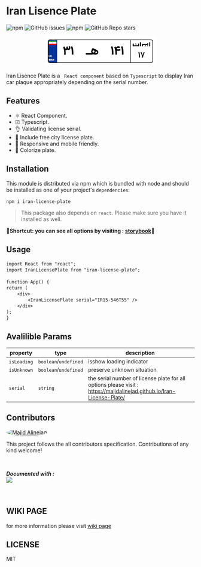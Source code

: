 # Iran Lisence Plate

![npm](https://img.shields.io/npm/dt/iran-license-plate)
![GitHub issues](https://img.shields.io/github/issues/MajidAlinejad/Iran-License-Plate)
![npm](https://img.shields.io/npm/v/iran-license-plate)
![GitHub Repo stars](https://img.shields.io/github/stars/MajidAlinejad/Iran-License-Plate?style=social)

<div align="center">
<img src="https://raw.githubusercontent.com/MajidAlinejad/Iran-License-Plate/main/public/Screenshot.png" alt="Iran License Plate" title="Iran License Plate" width="300">
</div>

Iran Lisence Plate is a ` React component` based on `Typescript` to display Iran car plaque appropriately depending on the serial number.

## Features

- ⚛ React Component.
- ☑ Typescript.
- 👌 Validating license serial.
- 🎈 Include free city license plate.
- 📐 Responsive and mobile friendly.
- 🌈 Colorize plate.

## Installation

This module is distributed via npm which is bundled with node and should be installed as one of your project's `dependencies`:

```
npm i iran-license-plate
```

> This package also depends on `react`. Please make sure you have it installed
> as well.

**🚨Shortcut: you can see all options by visiting : [storybook](https://majidalinejad.github.io/Iran-License-Plate/)🚨**

## Usage

```
import React from "react";
import IranLicensePlate from "iran-license-plate";

function App() {
return (
    <div>
        <IranLicensePlate serial="IR15-546T55" />
    </div>
);
}

```

## Avalilible Params

| property    | type                  | description                                                                                                           |
| ----------- | --------------------- | --------------------------------------------------------------------------------------------------------------------- |
| `isLoading` | `boolean`/`undefined` | isshow loading indicator                                                                                              |
| `isUnknown` | `boolean`/`undefined` | preserve unknown situation                                                                                            |
| `serial`    | `string`              | the serial number of license plate for all options please visit : https://majidalinejad.github.io/Iran-License-Plate/ |

## Contributors

<a href="https://github.com/MajidAlinejad"  >
<img style="border-radius:100%" width="40" alt="Majid Alinejad" src="https://avatars.githubusercontent.com/u/25850003?s=400&u=bd3ade163371339aca49cb094759232a416077d4&v=4">
</a>

This project follows the all contributors specification.
Contributions of any kind welcome!

</br>

**_Documented with :_**
<br>
<img width="150" src="https://user-images.githubusercontent.com/321738/63501763-88dbf600-c4cc-11e9-96cd-94adadc2fd72.png">

<br>

## WIKI PAGE

for more information please visit [wiki page ](https://github.com/MajidAlinejad/Iran-License-Plate/wiki)

## LICENSE

MIT
